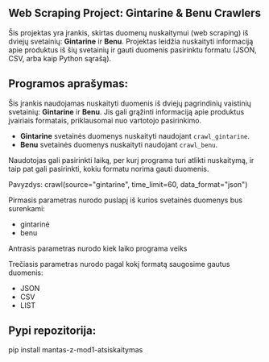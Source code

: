 ## Web Scraping Project: Gintarine & Benu Crawlers

Šis projektas yra įrankis, skirtas duomenų nuskaitymui (web scraping) iš dviejų svetainių: **Gintarine** ir **Benu**. Projektas leidžia nuskaityti informaciją apie produktus iš šių svetainių ir gauti duomenis pasirinktu formatu (JSON, CSV, arba kaip Python sąrašą).

## Programos aprašymas:

Šis įrankis naudojamas nuskaityti duomenis iš dviejų pagrindinių vaistinių svetainių: **Gintarine** ir **Benu**. Jis gali grąžinti informaciją apie produktus įvairiais formatais, priklausomai nuo vartotojo pasirinkimo.

- **Gintarine** svetainės duomenys nuskaityti naudojant `crawl_gintarine`.
- **Benu** svetainės duomenys nuskaityti naudojant `crawl_benu`.

Naudotojas gali pasirinkti laiką, per kurį programa turi atlikti nuskaitymą, ir taip pat gali pasirinkti, kokiu formatu norima gauti duomenis.

Pavyzdys: crawl(source="gintarine", time_limit=60, data_format="json")

Pirmasis parametras nurodo puslapį iš kurios svetainės duomenys bus surenkami:
* gintarinė
* benu

Antrasis parametras nurodo kiek laiko programa veiks

Trečiasis parametras nurodo pagal kokį formatą saugosime gautus duomenis:
* JSON
* CSV
* LIST

## Pypi repozitorija:
pip install mantas-z-mod1-atsiskaitymas
